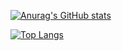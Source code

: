 [![Anurag's GitHub stats](https://github-readme-stats.vercel.app/api?username=mynamebvh)](https://github.com/anuraghazra/github-readme-stats)

[![Top Langs](https://github-readme-stats.vercel.app/api/top-langs/?username=mynamebvh&langs_count=8)](https://github.com/anuraghazra/github-readme-stats)



